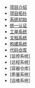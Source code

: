 * [项目介绍](README.md)
* [项目拓扑](Architecture.md)
* [系统初始](Sysinit.md)
* [统一认证](Ldapadmin.md)
* [工单系统](Workorder.md)
* [文档系统](Wiki.md)
* [构建系统](Autobuild.md)
* [代码仓库](Gitlibrary.md)
* [监控系统]
* [远程系统]
* [容器仓库]
* [质量系统]
* [运维系统]
